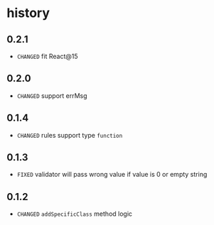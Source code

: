 # history

## 0.2.1

* `CHANGED` fit React@15

## 0.2.0

* `CHANGED` support errMsg

## 0.1.4

* `CHANGED` rules support type `function`

## 0.1.3

* `FIXED` validator will pass wrong value if value is 0 or empty string

## 0.1.2

* `CHANGED` `addSpecificClass` method logic